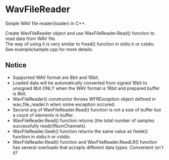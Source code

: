 # WavFileReader
Simple WAV file reader(loader) in C++.

Create WavFileReader object and use WavFileReader.Read() function to read data from WAV file.  
The way of using it is very similar to fread() function in stdio.h or cstdio.  
See example/sample.cpp for more details.

## Notice
* Supported WAV format are 8bit and 16bit.
* Loaded data will be automatically converted from signed 16bit to unsigned 8bit ONLY when the WAV format is 16bit and prepared buffer is 8bit.
* WavFileReader() constructor throws WFRException object defined in wav_file_reader.h when some exception occured.
* Second arg of WavFileReader.Read() function is not a size of buffer but a count of elements in buffer.
* WavFileReader.Read() function returns (the total number of samples successfully read)/(NumChannels).
* WavFileReader.Seek() function returns the same value as fseek() function in stdio.h or cstdio.
* WavFileReader.Read() function and WavFileReader.ReadLR() function has several overloads that accepts different data types. Convenient isn't it?
